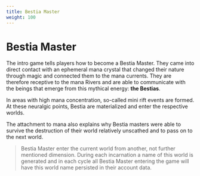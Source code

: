 ```yaml
---
title: Bestia Master
weight: 100
---
```

# Bestia Master

The intro game tells players how to become a Bestia Master. They came into direct contact with an ephemeral mana crystal
that changed their nature through magic and connected them to the mana currents. They are therefore receptive to the
mana Rivers and are able to communicate with the beings that emerge from this mythical energy: **the Bestias**.

In areas with high mana concentration, so-called mini rift events are formed. At these neuralgic points, Bestia are
materialized and enter the respective worlds.

The attachment to mana also explains why Bestia masters were able to survive the destruction of their world relatively
unscathed and to pass on to the next world.

> Bestia Master enter the current world from another, not further mentioned dimension. During each incarnation
> a name of this world is generated and in each cycle all Bestia Master entering the game will have this world name
> persisted in their account data.
